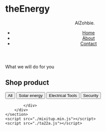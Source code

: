 # theEnergy<!DOCTYPE html>
<html lang="en">

<head>
    <meta charset="UTF-8">
    <meta name="viewport" content="width=device-width, initial-scale=1.0">
    <meta http-equiv="X-UA-Compatible" content="ie=edge">
    <link rel="stylesheet" href="ta2ash.css">
    <link href='https://unpkg.com/boxicons@2.1.4/css/boxicons.min.css' rel='stylesheet'>
    <title>Document</title>
</head>

<body>
    <header>
        <div class="logo"><span>Al</span>Zohbie.</div>
        <ul class="navlist">
            <li><a href="#home">Home</a></li>
            <li><a href="#about">About</a></li>
            <li><a href="#contact">Contact</a></li>
        </ul>
        <div id="menu-icon" class="bx bx-menu"></div>
    </header>
    <section id="portfolio" class="portfolio">
        <div class="main-text scroll-scale">
            <span>What we will do for you</span>
            <h2>Shop product</h2>
        </div>
        <div class="container">
            <div class="filter-buttons scroll-scale">
                <button class="button" data-filter="all">All</button>
                <button class="button" data-filter=".Solarenergy">Solar energy</button>
                <button class="button" data-filter=".ElectricalTools">Electrical Tools</button>
                <button class="button" data-filter=".Security">Security</button>
            </div>
            <div class="portfolio-gallery">
                <div class="port-box mix Solarenergy">
                    <div class="port-image">
                        <img src="https://images.unsplash.com/photo-1663321508309-4ceb96a3c791?q=80&w=1419&auto=format&fit=crop&ixlib=rb-4.0.3&ixid=M3wxMjA3fDB8MHxwaG90by1wYWdlfHx8fGVufDB8fHx8fA%3D%3D"
                            alt="">
                    </div>
                    <!--  -->
                </div>
                <div class="port-box mix Solarenergy">
                    <div class="port-image">
                        <img src="https://t3.ftcdn.net/jpg/05/22/05/52/240_F_522055236_UwkKXOF4BGcA5puR8AE9QKFlR1nkX47Z.jpg"
                            alt="">
                    </div>
                    <!-- -->
                </div>
                <div class="port-box mix Solarenergy">
                    <div class="port-image">
                        <img src="https://t4.ftcdn.net/jpg/06/91/64/81/240_F_691648120_cYYuTtKHCawpFKxyaOVvcWLQFtyf3WIH.jpg"
                            alt="">
                    </div>
                    <!-- -->
                </div>
                <div class="port-box mix Solarenergy ">
                    <div class="port-image">
                        <img src="https://t3.ftcdn.net/jpg/07/30/13/94/240_F_730139439_wFNl0tIymvRy7Y8BCCmT6ns7J0Vlm2yr.jpg"
                            alt="">
                    </div>
                    <!-- -->
                </div>
                <div class="port-box mix Solarenergy">
                    <div class="port-image">
                        <img src="https://t4.ftcdn.net/jpg/06/85/48/23/240_F_685482363_3KB0dMSpERrH7UVAMFGed4aUKmu5NfPL.jpg"
                            alt="">
                    </div>
                    <!--  -->
                </div>
                <div class="port-box mix Solarenergy">
                    <div class="port-image">
                        <img src="https://t3.ftcdn.net/jpg/02/05/35/02/240_F_205350205_xLfknaNKisJOmkjwWpjV0x5KwUxQPNcD.jpg"
                            alt="">
                    </div>
                    <!--  -->
                </div>
                <div class="port-box mix Solarenergy">
                    <div class="port-image">
                        <img src="https://t4.ftcdn.net/jpg/03/95/82/03/240_F_395820325_VsErCuZvzzXoFUoHxBi9rS19EWtVh0V3.jpg"
                            alt="">
                    </div>
                    <!--  -->
                </div>
                <div class="port-box mix ElectricalTools">
                    <div class="port-image">
                        <img src="https://t4.ftcdn.net/jpg/04/79/30/41/240_F_479304103_TQMTukZPmSl9PMmOitkqU9AC63fd4Y0P.jpg"
                            alt="">
                    </div>
                    <!--  -->
                </div>
                <div class="port-box mix ElectricalTools">
                    <div class="port-image">
                        <img src="https://t3.ftcdn.net/jpg/02/33/48/16/240_F_233481627_HJEv14QEFiAIjgZhWGLX3bAE1pu5uuC1.jpg"
                            alt="">
                    </div>
                    <!--  -->
                </div>
                <div class="port-box mix ElectricalTools">
                    <div class="port-image">
                        <img src="https://t3.ftcdn.net/jpg/06/80/37/64/240_F_680376459_q73DBmOdYClpV0RJzFCp6Nilont325Dc.jpg"
                            alt="">
                    </div>
                    <!--  -->
                </div>
                <div class="port-box mix ElectricalTools">
                    <div class="port-image">
                        <img src="https://t4.ftcdn.net/jpg/07/33/85/91/240_F_733859161_R5y713qaSQ9THG9afmQEJDssYFwAMK7c.jpg"
                            alt="">
                    </div>
                    <!--  -->
                </div>
                <div class="port-box mix ElectricalTools">
                    <div class="port-image">
                        <img src="https://t3.ftcdn.net/jpg/03/75/19/08/240_F_375190802_1gkS1xFZZ08V5JBx5AhRkuuHAb7LvAcn.jpg"
                            alt="">
                    </div>
                    <!--  -->
                </div>
                <div class="port-box mix ElectricalTools">
                    <div class="port-image">
                        <img src="https://t4.ftcdn.net/jpg/01/29/23/27/240_F_129232799_vfiNn2CGn6nSBdSpid0CqltfwISJ9pev.jpg"
                            alt="">
                    </div>
                    <!--  -->
                </div>
                <div class="port-box mix ElectricalTools">
                    <div class="port-image">
                        <img src="https://t4.ftcdn.net/jpg/02/38/32/29/240_F_238322906_7IPsHhjaoAcCqsuXoFQIik6A9uPR5pJ2.jpg"
                            alt="">
                    </div>
                    <!--  -->
                </div>
                <div class="port-box mix ElectricalTools">
                    <div class="port-image">
                        <img src="https://t4.ftcdn.net/jpg/01/13/21/23/240_F_113212387_blcAxJYN9hr0Ul3AkJO4YBtT5TShVvqw.jpg"
                            alt="">
                    </div>
                    <!--  -->
                </div>
                <div class="port-box mix Security">
                    <div class="port-image">
                        <img src="https://t3.ftcdn.net/jpg/01/91/43/32/240_F_191433215_uj5YOvbKJGXXL4vp0vg58BqWoN0Hu15e.jpg"
                            alt="">
                    </div>
                    <!--  -->
                </div>
                <div class="port-box mix Security">
                    <div class="port-image">
                        <img src="https://t3.ftcdn.net/jpg/01/80/41/08/240_F_180410827_W4i9zPLos1BhzhDkRU8XkqfFFb5uaHRw.jpg"
                            alt="">
                    </div>
                    <!--  -->
                </div>
                <div class="port-box mix Security">
                    <div class="port-image">
                        <img src="https://t3.ftcdn.net/jpg/03/15/35/78/240_F_315357804_e4GLYSt8BEdZ0TWx5RNpK8EGBed3iNvC.jpg"
                            alt="">
                    </div>
                    <!--  -->
                </div>
                <div class="port-box mix Security">
                    <div class="port-image">
                        <img src="https://t3.ftcdn.net/jpg/07/12/93/48/240_F_712934818_B2EoTbDkg2eVQHl6i2TJK0i9E4GaBKaS.jpg"
                            alt="">
                    </div>
                    <!--  -->
                </div>
                <div class="port-box mix Security">
                    <div class="port-image">
                        <img src="https://t3.ftcdn.net/jpg/03/98/04/64/240_F_398046454_sV6yoSAUzml05tU13UCY3nVl87l4QK29.jpg"
                            alt="">
                    </div>
                    <!--  -->
                </div>
                <div class="port-box mix Security">
                    <div class="port-image">
                        <img src="https://t4.ftcdn.net/jpg/03/41/78/69/240_F_341786961_lly4bSeMWvrbNJAH7ZfvBONlhgSigZ4H.jpg"
                            alt="">
                    </div>
                    <!--  -->
                </div>














            </div>
        </div>
    </section>
    <script src="./mixitup.min.js"></script>
    <script src="./ta22a.js"></script>
       
</body>

</html>
